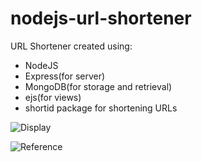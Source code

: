 # nodejs-url-shortener

URL Shortener created using:
- NodeJS
- Express(for server)
- MongoDB(for storage and retrieval)
- ejs(for views) 
- shortid package for shortening URLs

![Display]("https://ibb.co/5TD18f7")

![Reference](https://www.youtube.com/watch?v=SLpUKAGnm-g)
